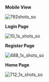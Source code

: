
**Mobile View**

![792shots_so](https://github.com/user-attachments/assets/6a7b7d16-4a2b-4001-b135-eb7858d40e29)

**Login Page**

![10_1x_shots_so](https://github.com/user-attachments/assets/03617ee6-3bfd-4bd8-ba60-09d17ce9865f)

**Register Page**

![488_1x_shots_so](https://github.com/user-attachments/assets/79d26eed-9e52-47fb-9037-6a4785959690)

**Home Page**

![712_1x_shots_so](https://github.com/user-attachments/assets/f4358722-c4a5-4b05-91f2-b59dc3e0c457)
